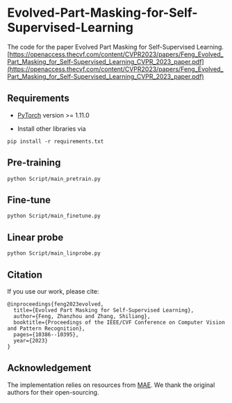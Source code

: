 # Evolved-Part-Masking-for-Self-Supervised-Learning
The code for the paper Evolved Part Masking for Self-Supervised Learning.
[https://openaccess.thecvf.com/content/CVPR2023/papers/Feng_Evolved_Part_Masking_for_Self-Supervised_Learning_CVPR_2023_paper.pdf](https://openaccess.thecvf.com/content/CVPR2023/papers/Feng_Evolved_Part_Masking_for_Self-Supervised_Learning_CVPR_2023_paper.pdf)

## Requirements
* [PyTorch](https://pytorch.org/) version >= 1.11.0

* Install other libraries via
```
pip install -r requirements.txt
```

## Pre-training

```
python Script/main_pretrain.py
```

## Fine-tune

```
python Script/main_finetune.py
```

## Linear probe

```
python Script/main_linprobe.py
```

## Citation
If you use our work, please cite:
```
@inproceedings{feng2023evolved,
  title={Evolved Part Masking for Self-Supervised Learning},
  author={Feng, Zhanzhou and Zhang, Shiliang},
  booktitle={Proceedings of the IEEE/CVF Conference on Computer Vision and Pattern Recognition},
  pages={10386--10395},
  year={2023}
}
```
## Acknowledgement

The implementation relies on resources from [MAE](https://github.com/facebookresearch/mae). We thank the original authors for their open-sourcing.
